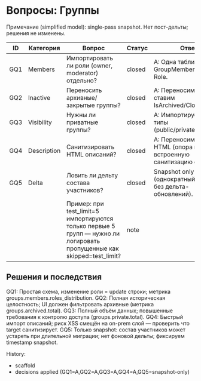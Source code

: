 # Вопросы: Группы

Примечание (simplified model): single-pass snapshot. Нет пост-дельты; решения не изменены.

| ID | Категория | Вопрос | Статус | Ответ |
|----|-----------|--------|--------|-------|
| GQ1 | Members | Импортировать ли роли (owner, moderator) отдельно? | closed | A: Одна таблица GroupMembers с полем Role. |
| GQ2 | Inactive | Переносить архивные/закрытые группы? | closed | A: Переносим все, ставим IsArchived/Closed флаг. |
| GQ3 | Visibility | Нужны ли приватные группы? | closed | A: Импортируем все типы (public/private/extranet). |
| GQ4 | Description | Санитизировать HTML описаний? | closed | A: Переносим raw HTML (опора на встроенную санитизацию on-prem). |
| GQ5 | Delta | Ловить ли дельту состава участников? | closed | Snapshot only (однократный перенос без дельта-обновлений). |
|  |  | Пример: при test_limit=5 импортируются только первые 5 групп — нужно ли логировать пропущенные как skipped=test_limit? | note |  |

## Решения и последствия
GQ1: Простая схема, изменение роли = update строки; метрика groups.members.roles_distribution.
GQ2: Полная историческая целостность; UI должен фильтровать архивные (метрика groups.archived.total).
GQ3: Полный объём данных; повышенные требования к контролю доступа (groups.private.total).
GQ4: Быстрый импорт описаний; риск XSS смещён на on-prem слой — проверить что target санитизирует.
GQ5: Только snapshot: состав участников может устареть при длительной миграции; нет фоновой дельты; фиксируем timestamp snapshot.

History:
- scaffold
- decisions applied (GQ1=A,GQ2=A,GQ3=A,GQ4=A,GQ5=snapshot-only)
